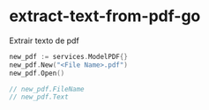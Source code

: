 # extract-text-from-pdf-go
Extrair texto de pdf

``` go
new_pdf := services.ModelPDF{}
new_pdf.New("<File Name>.pdf")
new_pdf.Open()

// new_pdf.FileName
// new_pdf.Text
```
